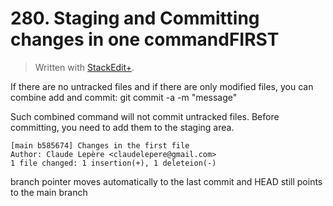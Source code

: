 # 280. Staging and Committing changes in one commandFIRST


> Written with [StackEdit+](https://stackedit.net/).


If there are no untracked files and if there are only modified files, you can combine add and commit: git commit -a -m "message"

Such combined command will not commit untracked files.
Before committing, you need to add them to the staging area.

```plaintext
[main b585674] Changes in the first file
Author: Claude Lepère <claudelepere@gmail.com>
1 file changed: 1 insertion(+), 1 deleteion(-)
```
branch pointer moves automatically to the last commit and HEAD still points to the main branch

<!--stackedit_data:
eyJoaXN0b3J5IjpbNDcyNDc4NDA4LC04NzAwMjU5MTgsMTU2ND
gyNjI3NF19
-->